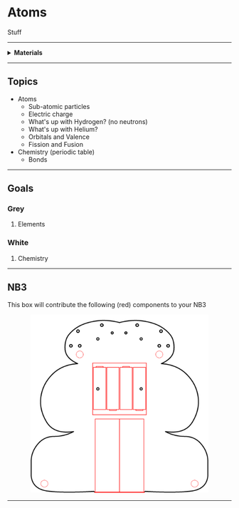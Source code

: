 # Atoms

Stuff

----

<details><summary><b>Materials</b></summary><p>

Contents|Description| # |Data|Link|
:-------|:----------|:-:|:--:|:--:|
Periodic Table|01|Periodic Table business card|[-D-](1)|[-L-](card)|VK|Loose|40|60|0.5

</p></details>

----

## Topics

- Atoms
  - Sub-atomic particles
  - Electric charge
  - What's up with Hydrogen? (no neutrons)
  - What's up with Helium?
  - Orbitals and Valence
  - Fission and Fusion
- Chemistry (periodic table)
  - Bonds

----

## Goals

### Grey

1. Elements


### White

1. Chemistry

----

## NB3

This box will contribute the following (red) components to your NB3

<p align="center">
<img src="_data/images/NB3_atoms.png" alt="NB3 stage" width="400" height="400">
<p>

----

